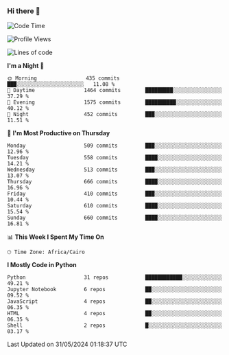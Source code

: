### Hi there 👋

<!--
**AMR-KELEG/AMR-KELEG** is a ✨ _special_ ✨ repository because its `README.md` (this file) appears on your GitHub profile.

Here are some ideas to get you started:

- 🔭 I’m currently working on ...
- 🌱 I’m currently learning ...
- 👯 I’m looking to collaborate on ...
- 🤔 I’m looking for help with ...
- 💬 Ask me about ...
- 📫 How to reach me: ...
- 😄 Pronouns: ...
- ⚡ Fun fact: ...
-->

<!--START_SECTION:waka-->
![Code Time](http://img.shields.io/badge/Code%20Time-0%20secs-blue)

![Profile Views](http://img.shields.io/badge/Profile%20Views-0-blue)

![Lines of code](https://img.shields.io/badge/From%20Hello%20World%20I%27ve%20Written-24.1%20million%20lines%20of%20code-blue)

**I'm a Night 🦉** 

```text
🌞 Morning                435 commits         ███░░░░░░░░░░░░░░░░░░░░░░   11.08 % 
🌆 Daytime                1464 commits        █████████░░░░░░░░░░░░░░░░   37.29 % 
🌃 Evening                1575 commits        ██████████░░░░░░░░░░░░░░░   40.12 % 
🌙 Night                  452 commits         ███░░░░░░░░░░░░░░░░░░░░░░   11.51 % 
```
📅 **I'm Most Productive on Thursday** 

```text
Monday                   509 commits         ███░░░░░░░░░░░░░░░░░░░░░░   12.96 % 
Tuesday                  558 commits         ████░░░░░░░░░░░░░░░░░░░░░   14.21 % 
Wednesday                513 commits         ███░░░░░░░░░░░░░░░░░░░░░░   13.07 % 
Thursday                 666 commits         ████░░░░░░░░░░░░░░░░░░░░░   16.96 % 
Friday                   410 commits         ███░░░░░░░░░░░░░░░░░░░░░░   10.44 % 
Saturday                 610 commits         ████░░░░░░░░░░░░░░░░░░░░░   15.54 % 
Sunday                   660 commits         ████░░░░░░░░░░░░░░░░░░░░░   16.81 % 
```


📊 **This Week I Spent My Time On** 

```text
🕑︎ Time Zone: Africa/Cairo
```

**I Mostly Code in Python** 

```text
Python                   31 repos            ████████████░░░░░░░░░░░░░   49.21 % 
Jupyter Notebook         6 repos             ██░░░░░░░░░░░░░░░░░░░░░░░   09.52 % 
JavaScript               4 repos             ██░░░░░░░░░░░░░░░░░░░░░░░   06.35 % 
HTML                     4 repos             ██░░░░░░░░░░░░░░░░░░░░░░░   06.35 % 
Shell                    2 repos             █░░░░░░░░░░░░░░░░░░░░░░░░   03.17 % 
```




 Last Updated on 31/05/2024 01:18:37 UTC
<!--END_SECTION:waka-->
